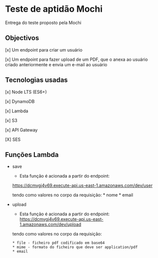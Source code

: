 # Teste de aptidão Mochi
Entrega do teste proposto pela Mochi

## Objectivos
[x] Um endpoint para criar um usuário

[x] Um endpoint para fazer upload de um PDF, que o anexa ao usuário criado anteriormente e envia um e-mail ao usuário

## Tecnologias usadas
[x] Node LTS (ES6+)

[x] DynamoDB

[x] Lambda
    
[x] S3

[x] API Gateway

[X] SES

## Funções Lambda
* save
   * Esta função é acionada a partir do endpoint: 
   
   https://dcmvgj4v69.execute-api.us-east-1.amazonaws.com/dev/user
   
   tendo como valores no corpo da requisição:
      * nome
      * email

* upload
   * Esta função é acionada a partir do endpoint: 
   https://dcmvgj4v69.execute-api.us-east-1.amazonaws.com/dev/upload
   
   tendo como valores no corpo da requisição:
   
      * file - ficheiro pdf codificado em base64
      * mime - formato do ficheiro que deve ser application/pdf
      * email
